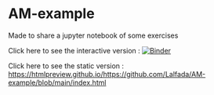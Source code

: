 # AM-example
Made to share a jupyter notebook of some exercises

Click here to see the interactive version : [![Binder](https://mybinder.org/badge_logo.svg)](https://mybinder.org/v2/gh/Lalfada/AM-example/HEAD)

Click here to see the static version : https://htmlpreview.github.io/https://github.com/Lalfada/AM-example/blob/main/index.html